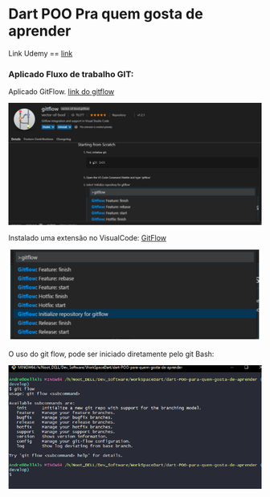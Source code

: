# Dart POO Pra quem gosta de aprender

Link Udemy == [link ](https://www.udemy.com/share/102u9sB0Qac1dbR3w=/)

### Aplicado Fluxo de trabalho GIT: 

Aplicado GitFlow. [link do gitflow]([https://danielkummer.github.io/git-flow-cheatsheet/)

![image-20210501152809555](\image\README\image-20210501152809555.png)

Instalado uma extensão no VisualCode:  [GitFlow]([https://github.com/vector-of-bool/vscode-gitflow)

![image-20210501152707673](\image\README\image-20210501152707673.png)

O uso do git flow, pode ser iniciado diretamente pelo git Bash:

![image-20210501152619901](\image\README\image-20210501152619901.png)

